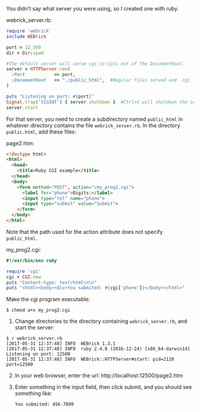 You didn't say what server you were using, so I created one with ruby.

webrick_server.rb:
```ruby
require 'webrick'
include WEBrick

port = 12_500
dir = Dir::pwd 

#The default server will serve cgi scripts out of the DocumentRoot.
server = HTTPServer.new(
  :Port           => port,
  :DocumentRoot   => "./public_html",  #Regular files served and .cgi files executed out of this dir
)

puts "Listening on port: #{port}"
Signal.trap('SIGINT') { server.shutdown }  #Ctrl+C will shutdown the server
server.start
```

For that server, you need to create a subdirectory named `public_html` in whatever directory contains the file  `webrick_server.rb`.  In the directory `public.html`, add these files:

page2.htm:
```html
<!doctype html>
<html>
  <head>
    <title>Ruby CGI example</title>
  </head>
  <body>
    <form method="POST", action="/my_prog2.cgi">
      <label for="phone">Digits:</label>
      <input type="tel" name="phone">
      <input type="submit" value="Submit">
    </form>
  </body>
</html>
```

Note that the path used for the action attribute does not specify `public_html`.

my_prog2.cgi:
```ruby
#!/usr/bin/env ruby

require 'cgi'
cgi = CGI.new
puts "Content-type: text/html\n\n"
puts "<html><body><div>You submited: #{cgi['phone']}</body></html>"
```

Make the cgi program executable:

    $ chmod a+x my_prog2.cgi
    
1) Change directories to the directory containing `webrick_server.rb`, and start the server:  
```
$ r webrick_server.rb 
[2017-05-31 12:37:48] INFO  WEBrick 1.3.1
[2017-05-31 12:37:48] INFO  ruby 2.4.0 (2016-12-24) [x86_64-darwin14]
Listening on port: 12500
[2017-05-31 12:37:48] INFO  WEBrick::HTTPServer#start: pid=2128 port=12500
```

2) In your web browser, enter the url: http://localhost:12500/page2.htm

3) Enter something in the input field, then click submit, and you should see something like:
    
    `You submited: 456-7890`
